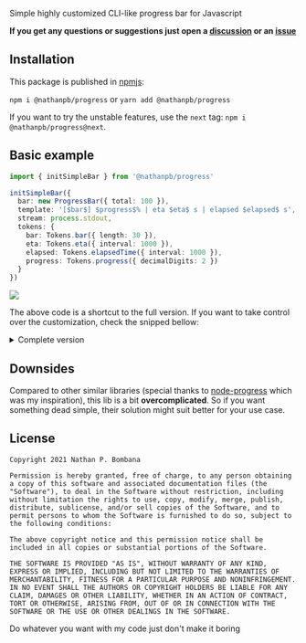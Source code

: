 Simple highly customized CLI-like progress bar for Javascript

**If you get any questions or suggestions just open a [discussion](https://github.com/NathanPB/progress.js/discussions) or an [issue](https://github.com/NathanPB/progress.js/issues)**

## Installation

This package is published in [npmjs](https://www.npmjs.com/package/@nathanpb/progress):

``npm i @nathanpb/progress`` or ``yarn add @nathanpb/progress``

If you want to try the unstable features, use the ``next`` tag: ``npm i @nathanpb/progress@next``.


## Basic example

```ts
import { initSimpleBar } from '@nathanpb/progress'

initSimpleBar({ 
  bar: new ProgressBar({ total: 100 }),
  template: '[$bar$] $progress$% | eta $eta$ s | elapsed $elapsed$ s',
  stream: process.stdout,
  tokens: {
    bar: Tokens.bar({ length: 30 }),
    eta: Tokens.eta({ interval: 1000 }),
    elapsed: Tokens.elapsedTime({ interval: 1000 }),
    progress: Tokens.progress({ decimalDigits: 2 })
  }
})
```
![](https://i.imgur.com/m8u1gFX.gif)

The above code is a shortcut to the full version. If you want to take control over the customization, check the snipped bellow:

<details>
  <summary>Complete version</summary>

The process is to:
1. Create the bar
2. Create the renderer
3. Create a render trigger listening to the ``'tick'`` event
4. Attach the render trigger to the render
5. Listen to the ``'completed'`` event and print something

```ts
import {ProgressBar, StreamProgressBarRenderer, RenderTrigger, Events, Tokens} from '@nathanpb/progress'

const bar = new ProgressBar({ total: 100 })

new StreamProgressBarRenderer(
  '[$bar$] $progress$% | eta $eta$ s | elapsed $elapsed$ s', {
    bar: Tokens.bar({ length: 30 }),
    eta: Tokens.eta({ interval: 1000 }),
    elapsed: Tokens.elapsedTime({ interval: 1000 }),
    progress: Tokens.progress({ decimalDigits: 2 })
  },
  process.stdout,
).attach(self => new RenderTrigger(self, bar, Events.TICK))

bar.on(Events.COMPLETED, () => console.log('Bar completed'))

setInterval(() => bar.tick(1), 500)
```

</details>

## Downsides

Compared to other similar libraries (special thanks to [node-progress](https://github.com/visionmedia/node-progress) which was my inspiration), this lib is a bit **overcomplicated**. So if you want something dead simple, their solution might suit better for your use case.


## License

```
Copyright 2021 Nathan P. Bombana

Permission is hereby granted, free of charge, to any person obtaining a copy of this software and associated documentation files (the "Software"), to deal in the Software without restriction, including without limitation the rights to use, copy, modify, merge, publish, distribute, sublicense, and/or sell copies of the Software, and to permit persons to whom the Software is furnished to do so, subject to the following conditions:

The above copyright notice and this permission notice shall be included in all copies or substantial portions of the Software.

THE SOFTWARE IS PROVIDED "AS IS", WITHOUT WARRANTY OF ANY KIND, EXPRESS OR IMPLIED, INCLUDING BUT NOT LIMITED TO THE WARRANTIES OF MERCHANTABILITY, FITNESS FOR A PARTICULAR PURPOSE AND NONINFRINGEMENT. IN NO EVENT SHALL THE AUTHORS OR COPYRIGHT HOLDERS BE LIABLE FOR ANY CLAIM, DAMAGES OR OTHER LIABILITY, WHETHER IN AN ACTION OF CONTRACT, TORT OR OTHERWISE, ARISING FROM, OUT OF OR IN CONNECTION WITH THE SOFTWARE OR THE USE OR OTHER DEALINGS IN THE SOFTWARE.
```

Do whatever you want with my code just don't make it boring
